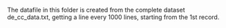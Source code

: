 The datafile in this folder is created from the complete dataset de_cc_data.txt, getting a line every 1000 lines, starting from the 1st record.
